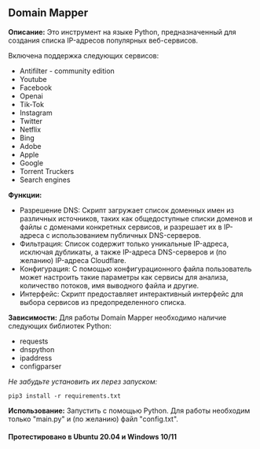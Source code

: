 ## Domain Mapper


**Описание:** Это инструмент на языке Python, предназначенный для создания списка IP-адресов популярных веб-сервисов.

Включена поддержка следующих сервисов:
- Antifilter - community edition
- Youtube
- Facebook
- Openai
- Tik-Tok
- Instagram
- Twitter
- Netflix
- Bing
- Adobe
- Apple
- Google
- Torrent Truckers
- Search engines



**Функции:**
- Разрешение DNS: Скрипт загружает список доменных имен из различных источников, таких как общедоступные списки доменов и файлы с доменами конкретных сервисов, и разрешает их в IP-адреса с использованием публичных DNS-серверов.
- Фильтрация: Список содержит только уникальные IP-адреса, исключая дубликаты, а также IP-адреса DNS-серверов и (по желанию) IP-адреса Cloudflare.
- Конфигурация: С помощью конфигурационного файла пользователь может настроить такие параметры как сервисы для анализа, количество потоков, имя выводного файла и другие.
- Интерфейс: Скрипт предоставляет интерактивный интерфейс для выбора сервисов из предопределенного списка.



**Зависимости:** Для работы Domain Mapper необходимо наличие следующих библиотек Python:
- requests
- dnspython
- ipaddress
- configparser

*Не забудьте установить их перез запуском:*
```
pip3 install -r requirements.txt
```



**Использование:** Запустить с помощью Python. Для работы необходим только "main.py" и (по желанию) файл "config.txt".



#### Протестировано в Ubuntu 20.04 и Windows 10/11
